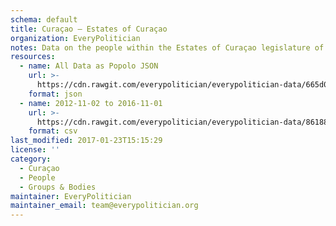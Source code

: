 ```yaml
---
schema: default
title: Curaçao — Estates of Curaçao
organization: EveryPolitician
notes: Data on the people within the Estates of Curaçao legislature of Curaçao.
resources:
  - name: All Data as Popolo JSON
    url: >-
      https://cdn.rawgit.com/everypolitician/everypolitician-data/665d0add7bb588adb1809dd896522dcce3c2eb71/data/Curacao/Estates/ep-popolo-v1.0.json
    format: json
  - name: 2012-11-02 to 2016-11-01
    url: >-
      https://cdn.rawgit.com/everypolitician/everypolitician-data/86188ca53e2567e0a1376e4820d2684b3730bb8e/data/Curacao/Estates/term-2.csv
    format: csv
last_modified: 2017-01-23T15:15:29
license: ''
category:
  - Curaçao
  - People
  - Groups & Bodies
maintainer: EveryPolitician
maintainer_email: team@everypolitician.org
---
```

